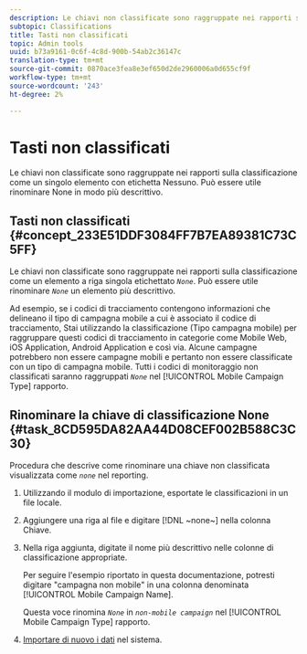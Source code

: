 ```yaml
---
description: Le chiavi non classificate sono raggruppate nei rapporti sulla classificazione come un singolo elemento con etichetta Nessuno. Può essere utile rinominare None in modo più descrittivo.
subtopic: Classifications
title: Tasti non classificati
topic: Admin tools
uuid: b73a9161-0c6f-4c8d-900b-54ab2c36147c
translation-type: tm+mt
source-git-commit: 0870ace3fea8e3ef650d2de2960006a0d655cf9f
workflow-type: tm+mt
source-wordcount: '243'
ht-degree: 2%

---
```



# Tasti non classificati

Le chiavi non classificate sono raggruppate nei rapporti sulla classificazione come un singolo elemento con etichetta Nessuno. Può essere utile rinominare None in modo più descrittivo.

## Tasti non classificati {#concept_233E51DDF3084FF7B7EA89381C73C5FF}

Le chiavi non classificate sono raggruppate nei rapporti sulla classificazione come un elemento a riga singola etichettato *`None`*. Può essere utile rinominare *`None`* un elemento più descrittivo.

Ad esempio, se i codici di tracciamento contengono informazioni che delineano il tipo di campagna mobile a cui è associato il codice di tracciamento, Stai utilizzando la classificazione (Tipo campagna mobile) per raggruppare questi codici di tracciamento in categorie come Mobile Web, iOS Application, Android Application e così via. Alcune campagne potrebbero non essere campagne mobili e pertanto non essere classificate con un tipo di campagna mobile. Tutti i codici di monitoraggio non classificati saranno raggruppati *`None`* nel [!UICONTROL Mobile Campaign Type] rapporto.

## Rinominare la chiave di classificazione None {#task_8CD595DA82AA44D08CEF002B588C3C30}

<!-- 

t_rename_classification_none.xml

 -->

Procedura che descrive come rinominare una chiave non classificata visualizzata come *`none`* nel reporting.

1. Utilizzando il modulo di importazione, esportate le classificazioni in un file locale.
1. Aggiungere una riga al file e digitare [!DNL ~none~] nella colonna Chiave.
1. Nella riga aggiunta, digitate il nome più descrittivo nelle colonne di classificazione appropriate.

   Per seguire l&#39;esempio riportato in questa documentazione, potresti digitare &quot;campagna non mobile&quot; in una colonna denominata [!UICONTROL Mobile Campaign Name].

   Questa voce rinomina *`None`* in *`non-mobile campaign`* nel [!UICONTROL Mobile Campaign Type] rapporto.
1. [Importare di nuovo i dati](/help/components/classifications/importer/import-file.md) nel sistema.
